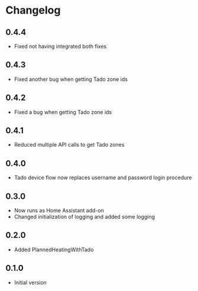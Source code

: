 # Changelog

## 0.4.4

- Fixed not having integrated both fixes

## 0.4.3

- Fixed another bug when getting Tado zone ids

## 0.4.2

- Fixed a bug when getting Tado zone ids

## 0.4.1

- Reduced multiple API calls to get Tado zones

## 0.4.0

- Tado device flow now replaces username and password login procedure

## 0.3.0

- Now runs as Home Assistant add-on
- Changed initialization of logging and added some logging

## 0.2.0

- Added PlannedHeatingWithTado

## 0.1.0

- Initial version
